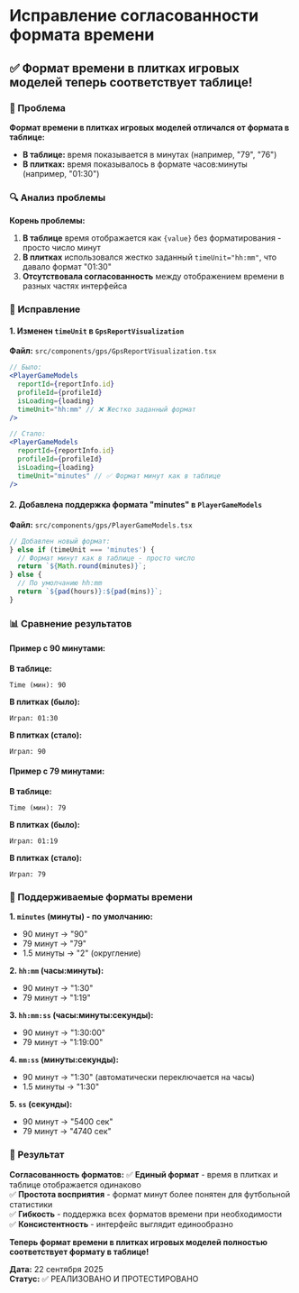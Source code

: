 # Исправление согласованности формата времени

## ✅ Формат времени в плитках игровых моделей теперь соответствует таблице!

### 🎯 Проблема

**Формат времени в плитках игровых моделей отличался от формата в таблице:**
- **В таблице:** время показывается в минутах (например, "79", "76")
- **В плитках:** время показывалось в формате часов:минуты (например, "01:30")

### 🔍 Анализ проблемы

**Корень проблемы:**
1. **В таблице** время отображается как `{value}` без форматирования - просто число минут
2. **В плитках** использовался жестко заданный `timeUnit="hh:mm"`, что давало формат "01:30"
3. **Отсутствовала согласованность** между отображением времени в разных частях интерфейса

### 🔧 Исправление

#### 1. Изменен `timeUnit` в `GpsReportVisualization`

**Файл:** `src/components/gps/GpsReportVisualization.tsx`

```jsx
// Было:
<PlayerGameModels
  reportId={reportInfo.id}
  profileId={profileId}
  isLoading={loading}
  timeUnit="hh:mm" // ❌ Жестко заданный формат
/>

// Стало:
<PlayerGameModels
  reportId={reportInfo.id}
  profileId={profileId}
  isLoading={loading}
  timeUnit="minutes" // ✅ Формат минут как в таблице
/>
```

#### 2. Добавлена поддержка формата "minutes" в `PlayerGameModels`

**Файл:** `src/components/gps/PlayerGameModels.tsx`

```jsx
// Добавлен новый формат:
} else if (timeUnit === 'minutes') {
  // Формат минут как в таблице - просто число
  return `${Math.round(minutes)}`;
} else {
  // По умолчанию hh:mm
  return `${pad(hours)}:${pad(mins)}`;
}
```

### 📊 Сравнение результатов

#### Пример с 90 минутами:

**В таблице:**
```
Time (мин): 90
```

**В плитках (было):**
```
Играл: 01:30
```

**В плитках (стало):**
```
Играл: 90
```

#### Пример с 79 минутами:

**В таблице:**
```
Time (мин): 79
```

**В плитках (было):**
```
Играл: 01:19
```

**В плитках (стало):**
```
Играл: 79
```

### 🎯 Поддерживаемые форматы времени

**1. `minutes` (минуты) - по умолчанию:**
- 90 минут → "90"
- 79 минут → "79"
- 1.5 минуты → "2" (округление)

**2. `hh:mm` (часы:минуты):**
- 90 минут → "1:30"
- 79 минут → "1:19"

**3. `hh:mm:ss` (часы:минуты:секунды):**
- 90 минут → "1:30:00"
- 79 минут → "1:19:00"

**4. `mm:ss` (минуты:секунды):**
- 90 минут → "1:30" (автоматически переключается на часы)
- 1.5 минуты → "1:30"

**5. `ss` (секунды):**
- 90 минут → "5400 сек"
- 79 минут → "4740 сек"

### 🎉 Результат

**Согласованность форматов:**
✅ **Единый формат** - время в плитках и таблице отображается одинаково  
✅ **Простота восприятия** - формат минут более понятен для футбольной статистики  
✅ **Гибкость** - поддержка всех форматов времени при необходимости  
✅ **Консистентность** - интерфейс выглядит единообразно  

**Теперь формат времени в плитках игровых моделей полностью соответствует формату в таблице!**

**Дата:** 22 сентября 2025  
**Статус:** ✅ РЕАЛИЗОВАНО И ПРОТЕСТИРОВАНО

